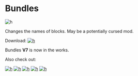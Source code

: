 # Bundles

![h](https://github.com/SMOLKEYS/bundles/blob/master/PicsArt_01-09-03.19.58.jpg)

Changes the names of blocks.
May be a potentially cursed mod.


Download:
[![h](https://github.com/SMOLKEYS/h/blob/main/text2image_P7881697_20210109_135459.png)](https://github.com/SMOLKEYS/bundles/releases/tag/v7)


Bundles **V7** is now in the works.


Also check out: 

[![h](https://github.com/SMOLKEYS/h/blob/main/text2image_F7891519_20210109_140221.png)](https://github.com/SMOLKEYS/bundles/tree/bleedingedge)
[![h](https://github.com/SMOLKEYS/h/blob/main/text2image_P2065933_20210109_144630.png)](https://github.com/SMOLKEYS)
[![h](https://github.com/SMOLKEYS/h/blob/main/text2image_Z6205814_20210109_144833.png)](https://github.com/RebornTrack970)
[![h](https://github.com/SMOLKEYS/h/blob/main/text2image_F4145098_20210109_145917.png)](https://github.com/Lapis256)
[![h](https://github.com/SMOLKEYS/h/blob/main/text2image_L3632268_20210110_50451.png)](https://github.com/SMOLKEYS/bundles-plus)
